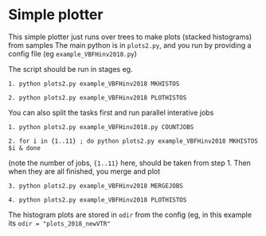 # Simple plotter

This simple plotter just runs over trees to make plots (stacked histograms) from samples 
The main python is in `plots2.py`, and you run by providing a config file (eg `example_VBFHinv2018.py`)

The script should be run in stages eg. 

`1. python plots2.py example_VBFHinv2018 MKHISTOS `

`2. python plots2.py example_VBFHinv2018 PLOTHISTOS` 

You can also split the tasks first and run parallel interative jobs 

`1. python plots2.py example_VBFHinv2018.py COUNTJOBS` 

`2. for i in {1..11} ; do python plots2.py example_VBFHinv2018 MKHISTOS $i & done `

(note the number of jobs, `{1..11}` here, should be taken from step 1. Then when they are all finished, you merge and plot 

`3. python plots2.py example_VBFHinv2018 MERGEJOBS `

`4. python plots2.py example_VBFHinv2018 PLOTHISTOS`

The histogram plots are stored in `odir` from the config (eg, in this example its `odir = "plots_2018_newVTR"`


